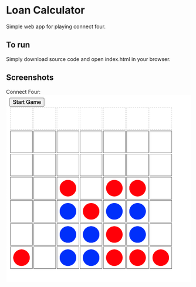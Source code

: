 # Loan Calculator

Simple web app for playing connect four.

## To run

Simply download source code and open index.html in your browser.

## Screenshots

Connect Four:
![connect four working.](images/connect-four.png)

